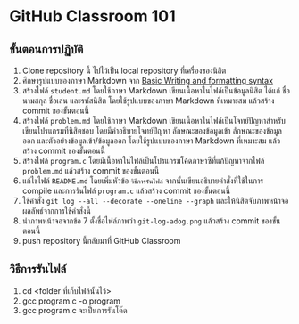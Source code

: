 # GitHub Classroom 101

## ขั้นตอนการปฏิบัติ

1. Clone repository นี้ ไปไว้เป็น local repository ที่เครื่องของนิสิต
2. ศึกษารูปแบบของภาษา Markdown จาก [Basic Writing and formatting syntax](https://docs.github.com/en/get-started/writing-on-github/getting-started-with-writing-and-formatting-on-github/basic-writing-and-formatting-syntax)
3. สร้างไฟล์ `student.md` โดยใช้ภาษา Markdown เขียนเนื้อหาในไฟล์เป็นข้อมูลนิสิต ได้แก่ ชื่อ นามสกุล ชื่อเล่น และรหัสนิสิต โดยใช้รูปแบบของภาษา Markdown ที่เหมาะสม แล้วสร้าง commit ของขั้นตอนนี้
4. สร้างไฟล์ `problem.md` โดยใช้ภาษา Markdown เขียนเนื้อหาในไฟล์เป็นโจทย์ปัญหาสำหรับเขียนโปรแกรมที่นิสิตชอบ โดยมีคำอธิบายโจทย์ปัญหา ลักษณะของข้อมูลเข้า ลักษณะของข้อมูลออก และตัวอย่างข้อมูลเข้า/ข้อมูลออก โดยใช้รูปแบบของภาษา Markdown ที่เหมาะสม แล้วสร้าง commit ของขั้นตอนนี้
5. สร้างไฟล์ `program.c` โดยมีเนื้อหาในไฟล์เป็นโปรแกรมโค้ดภาษาซีที่แก้ปัญหาจากไฟล์ `problem.md` แล้วสร้าง commit ของขั้นตอนนี้
6. แก้ไขไฟล์ `README.md` โดยเพิ่มหัวข้อ `วิธีการรันไฟล์` จากนั้นเขียนอธิบายคำสั่งที่ใช้ในการ compile และการรันไฟล์ `program.c` แล้วสร้าง commit ของขั้นตอนนี้
7. ใช้คำสั่ง `git log --all --decorate --oneline --graph` และให้นิสิตจับภาพหน้าจอผลลัพธ์จากการใช้คำสั่งนี้
8. นำภาพหน้าจอจากข้อ 7 ตั้งชื่อไฟล์ภาพว่า `git-log-adog.png` แล้วสร้าง commit ของขั้นตอนนี้
9. push repository นี้กลับมาที่ GitHub Classroom

## วิธีการรันไฟล์
1. cd <folder ที่เก็บไฟล์นั้นไว้>
2. gcc program.c -o program
3. gcc program.c จะเป็นการรันโค๊ด